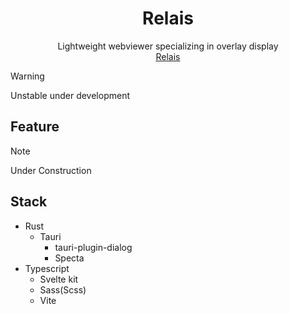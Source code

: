 <h1 align="center">Relais</h1>
<div align="center">Lightweight webviewer specializing in overlay display</div>
<div align="center">
  <a href="//github.com/monax-owo/relais" target="_blank">
    Relais
  </a>
</div>

> [!WARNING]
> Unstable under development

## Feature
> [!NOTE]
> Under Construction

## Stack
- Rust
  - Tauri
    - tauri-plugin-dialog 
    - Specta 
- Typescript
  - Svelte kit
  - Sass(Scss)
  - Vite
